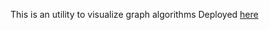 This is an utility to visualize graph algorithms
Deployed [here](https://graph-algorithm-visualizer-r1wa.onrender.com)
